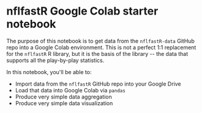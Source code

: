 # nflfastR Google Colab starter notebook  
The purpose of this notebook is to get data from the `nflfastR-data` GitHub repo into a Google Colab environment. This is not a perfect 1:1 replacement for the `nflfastR` R library, but it is the basis of the library -- the data that supports all the play-by-play statistics.  

In this notebook, you'll be able to:  
* Import data from the `nflfastR` GitHub repo into your Google Drive  
* Load that data into Google Colab via `pandas`  
* Produce very simple data aggregation  
* Produce very simple data visualization  
